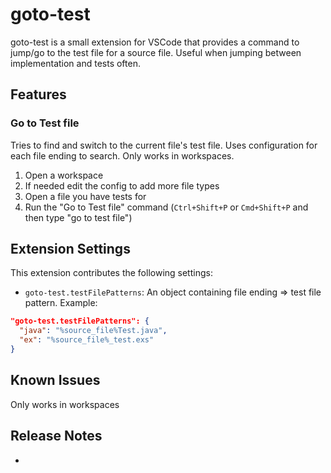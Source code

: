 # goto-test

goto-test is a small extension for VSCode that provides a command to jump/go to the test file for a source file.
Useful when jumping between implementation and tests often.

## Features

###  Go to Test file

Tries to find and switch to the current file's test file. Uses configuration for each file ending to search. Only works in workspaces.

1. Open a workspace
2. If needed edit the config to add more file types
3. Open a file you have tests for
4. Run the "Go to Test file" command (`Ctrl+Shift+P` or `Cmd+Shift+P` and then type "go to test file")

## Extension Settings

This extension contributes the following settings:

* `goto-test.testFilePatterns`: An object containing file ending => test file pattern. Example:

```json
"goto-test.testFilePatterns": {
  "java": "%source_file%Test.java",
  "ex": "%source_file%_test.exs"
}
```

## Known Issues

Only works in workspaces

## Release Notes

-
